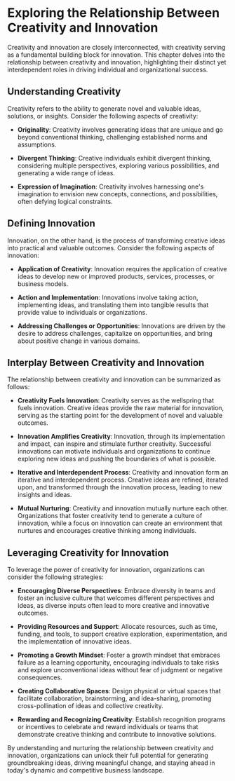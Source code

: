 Exploring the Relationship Between Creativity and Innovation
=====================================================================

Creativity and innovation are closely interconnected, with creativity serving as a fundamental building block for innovation. This chapter delves into the relationship between creativity and innovation, highlighting their distinct yet interdependent roles in driving individual and organizational success.

**Understanding Creativity**
----------------------------

Creativity refers to the ability to generate novel and valuable ideas, solutions, or insights. Consider the following aspects of creativity:

* **Originality**: Creativity involves generating ideas that are unique and go beyond conventional thinking, challenging established norms and assumptions.

* **Divergent Thinking**: Creative individuals exhibit divergent thinking, considering multiple perspectives, exploring various possibilities, and generating a wide range of ideas.

* **Expression of Imagination**: Creativity involves harnessing one's imagination to envision new concepts, connections, and possibilities, often defying logical constraints.

**Defining Innovation**
-----------------------

Innovation, on the other hand, is the process of transforming creative ideas into practical and valuable outcomes. Consider the following aspects of innovation:

* **Application of Creativity**: Innovation requires the application of creative ideas to develop new or improved products, services, processes, or business models.

* **Action and Implementation**: Innovations involve taking action, implementing ideas, and translating them into tangible results that provide value to individuals or organizations.

* **Addressing Challenges or Opportunities**: Innovations are driven by the desire to address challenges, capitalize on opportunities, and bring about positive change in various domains.

**Interplay Between Creativity and Innovation**
-----------------------------------------------

The relationship between creativity and innovation can be summarized as follows:

* **Creativity Fuels Innovation**: Creativity serves as the wellspring that fuels innovation. Creative ideas provide the raw material for innovation, serving as the starting point for the development of novel and valuable outcomes.

* **Innovation Amplifies Creativity**: Innovation, through its implementation and impact, can inspire and stimulate further creativity. Successful innovations can motivate individuals and organizations to continue exploring new ideas and pushing the boundaries of what is possible.

* **Iterative and Interdependent Process**: Creativity and innovation form an iterative and interdependent process. Creative ideas are refined, iterated upon, and transformed through the innovation process, leading to new insights and ideas.

* **Mutual Nurturing**: Creativity and innovation mutually nurture each other. Organizations that foster creativity tend to generate a culture of innovation, while a focus on innovation can create an environment that nurtures and encourages creative thinking among individuals.

**Leveraging Creativity for Innovation**
----------------------------------------

To leverage the power of creativity for innovation, organizations can consider the following strategies:

* **Encouraging Diverse Perspectives**: Embrace diversity in teams and foster an inclusive culture that welcomes different perspectives and ideas, as diverse inputs often lead to more creative and innovative outcomes.

* **Providing Resources and Support**: Allocate resources, such as time, funding, and tools, to support creative exploration, experimentation, and the implementation of innovative ideas.

* **Promoting a Growth Mindset**: Foster a growth mindset that embraces failure as a learning opportunity, encouraging individuals to take risks and explore unconventional ideas without fear of judgment or negative consequences.

* **Creating Collaborative Spaces**: Design physical or virtual spaces that facilitate collaboration, brainstorming, and idea-sharing, promoting cross-pollination of ideas and collective creativity.

* **Rewarding and Recognizing Creativity**: Establish recognition programs or incentives to celebrate and reward individuals or teams that demonstrate creative thinking and contribute to innovative solutions.

By understanding and nurturing the relationship between creativity and innovation, organizations can unlock their full potential for generating groundbreaking ideas, driving meaningful change, and staying ahead in today's dynamic and competitive business landscape.
